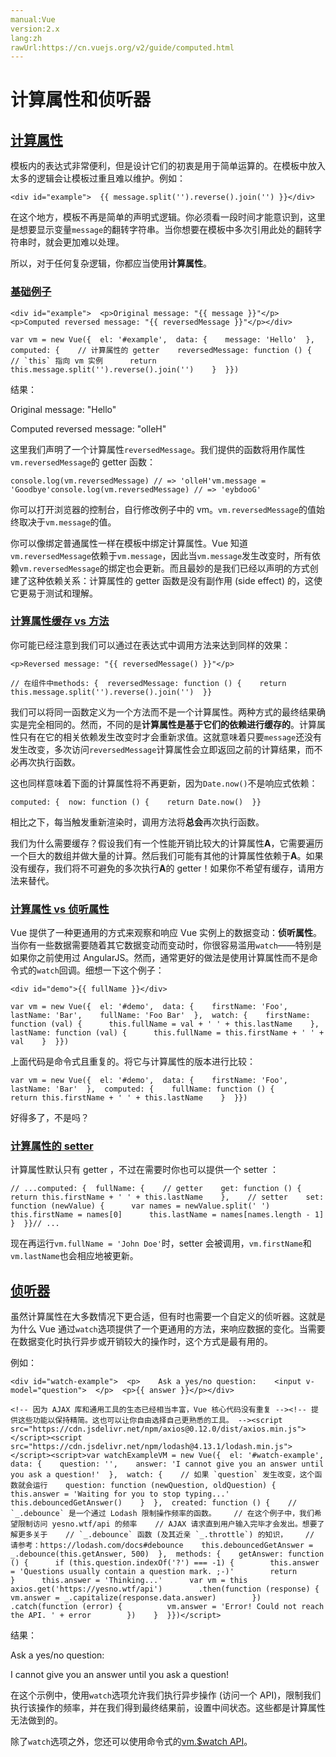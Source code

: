 ```yaml
---
manual:Vue
version:2.x
lang:zh
rawUrl:https://cn.vuejs.org/v2/guide/computed.html
---
```



# 计算属性和侦听器

## [计算属性](%25253#计算属性 "计算属性")<a name="计算属性"></a>


模板内的表达式非常便利，但是设计它们的初衷是用于简单运算的。在模板中放入太多的逻辑会让模板过重且难以维护。例如：


```
<div id="example">  {{ message.split('').reverse().join('') }}</div>
``` 



在这个地方，模板不再是简单的声明式逻辑。你必须看一段时间才能意识到，这里是想要显示变量`message`的翻转字符串。当你想要在模板中多次引用此处的翻转字符串时，就会更加难以处理。



所以，对于任何复杂逻辑，你都应当使用**计算属性**。


### [基础例子](%25253#基础例子 "基础例子")<a name="基础例子"></a>

```
<div id="example">  <p>Original message: "{{ message }}"</p>  <p>Computed reversed message: "{{ reversedMessage }}"</p></div>
``` 


```
var vm = new Vue({  el: '#example',  data: {    message: 'Hello'  },  computed: {    // 计算属性的 getter    reversedMessage: function () {      // `this` 指向 vm 实例      return this.message.split('').reverse().join('')    }  }})
``` 



结果：



Original message: &quot;Hello&quot;



Computed reversed message: &quot;olleH&quot;




这里我们声明了一个计算属性`reversedMessage`。我们提供的函数将用作属性`vm.reversedMessage`的 getter 函数：


```
console.log(vm.reversedMessage) // => 'olleH'vm.message = 'Goodbye'console.log(vm.reversedMessage) // => 'eybdooG'
``` 



你可以打开浏览器的控制台，自行修改例子中的 vm。`vm.reversedMessage`的值始终取决于`vm.message`的值。



你可以像绑定普通属性一样在模板中绑定计算属性。Vue 知道`vm.reversedMessage`依赖于`vm.message`，因此当`vm.message`发生改变时，所有依赖`vm.reversedMessage`的绑定也会更新。而且最妙的是我们已经以声明的方式创建了这种依赖关系：计算属性的 getter 函数是没有副作用 (side effect) 的，这使它更易于测试和理解。


### [计算属性缓存 vs 方法](%25253#计算属性缓存-vs-方法 "计算属性缓存 vs 方法")<a name="计算属性缓存-vs-方法"></a>


你可能已经注意到我们可以通过在表达式中调用方法来达到同样的效果：


```
<p>Reversed message: "{{ reversedMessage() }}"</p>
``` 


```
// 在组件中methods: {  reversedMessage: function () {    return this.message.split('').reverse().join('')  }}
``` 



我们可以将同一函数定义为一个方法而不是一个计算属性。两种方式的最终结果确实是完全相同的。然而，不同的是**计算属性是基于它们的依赖进行缓存的**。计算属性只有在它的相关依赖发生改变时才会重新求值。这就意味着只要`message`还没有发生改变，多次访问`reversedMessage`计算属性会立即返回之前的计算结果，而不必再次执行函数。



这也同样意味着下面的计算属性将不再更新，因为`Date.now()`不是响应式依赖：


```
computed: {  now: function () {    return Date.now()  }}
``` 



相比之下，每当触发重新渲染时，调用方法将**总会**再次执行函数。



我们为什么需要缓存？假设我们有一个性能开销比较大的计算属性**A**，它需要遍历一个巨大的数组并做大量的计算。然后我们可能有其他的计算属性依赖于**A**。如果没有缓存，我们将不可避免的多次执行**A**的 getter！如果你不希望有缓存，请用方法来替代。


### [计算属性 vs 侦听属性](%25253#计算属性-vs-侦听属性 "计算属性 vs 侦听属性")<a name="计算属性-vs-侦听属性"></a>


Vue 提供了一种更通用的方式来观察和响应 Vue 实例上的数据变动：**侦听属性**。当你有一些数据需要随着其它数据变动而变动时，你很容易滥用`watch`——特别是如果你之前使用过 AngularJS。然而，通常更好的做法是使用计算属性而不是命令式的`watch`回调。细想一下这个例子：


```
<div id="demo">{{ fullName }}</div>
``` 


```
var vm = new Vue({  el: '#demo',  data: {    firstName: 'Foo',    lastName: 'Bar',    fullName: 'Foo Bar'  },  watch: {    firstName: function (val) {      this.fullName = val + ' ' + this.lastName    },    lastName: function (val) {      this.fullName = this.firstName + ' ' + val    }  }})
``` 



上面代码是命令式且重复的。将它与计算属性的版本进行比较：


```
var vm = new Vue({  el: '#demo',  data: {    firstName: 'Foo',    lastName: 'Bar'  },  computed: {    fullName: function () {      return this.firstName + ' ' + this.lastName    }  }})
``` 



好得多了，不是吗？


### [计算属性的 setter](%25253#计算属性的-setter "计算属性的 setter")<a name="计算属性的-setter"></a>


计算属性默认只有 getter ，不过在需要时你也可以提供一个 setter ：


```
// ...computed: {  fullName: {    // getter    get: function () {      return this.firstName + ' ' + this.lastName    },    // setter    set: function (newValue) {      var names = newValue.split(' ')      this.firstName = names[0]      this.lastName = names[names.length - 1]    }  }}// ...
``` 



现在再运行`vm.fullName = 'John Doe'`时，setter 会被调用，`vm.firstName`和`vm.lastName`也会相应地被更新。


## [侦听器](%25253#侦听器 "侦听器")<a name="侦听器"></a>


虽然计算属性在大多数情况下更合适，但有时也需要一个自定义的侦听器。这就是为什么 Vue 通过`watch`选项提供了一个更通用的方法，来响应数据的变化。当需要在数据变化时执行异步或开销较大的操作时，这个方式是最有用的。



例如：


```
<div id="watch-example">  <p>    Ask a yes/no question:    <input v-model="question">  </p>  <p>{{ answer }}</p></div>
``` 


```
<!-- 因为 AJAX 库和通用工具的生态已经相当丰富，Vue 核心代码没有重复 --><!-- 提供这些功能以保持精简。这也可以让你自由选择自己更熟悉的工具。 --><script src="https://cdn.jsdelivr.net/npm/axios@0.12.0/dist/axios.min.js"></script><script src="https://cdn.jsdelivr.net/npm/lodash@4.13.1/lodash.min.js"></script><script>var watchExampleVM = new Vue({  el: '#watch-example',  data: {    question: '',    answer: 'I cannot give you an answer until you ask a question!'  },  watch: {    // 如果 `question` 发生改变，这个函数就会运行    question: function (newQuestion, oldQuestion) {      this.answer = 'Waiting for you to stop typing...'      this.debouncedGetAnswer()    }  },  created: function () {    // `_.debounce` 是一个通过 Lodash 限制操作频率的函数。    // 在这个例子中，我们希望限制访问 yesno.wtf/api 的频率    // AJAX 请求直到用户输入完毕才会发出。想要了解更多关于    // `_.debounce` 函数 (及其近亲 `_.throttle`) 的知识，    // 请参考：https://lodash.com/docs#debounce    this.debouncedGetAnswer = _.debounce(this.getAnswer, 500)  },  methods: {    getAnswer: function () {      if (this.question.indexOf('?') === -1) {        this.answer = 'Questions usually contain a question mark. ;-)'        return      }      this.answer = 'Thinking...'      var vm = this      axios.get('https://yesno.wtf/api')        .then(function (response) {          vm.answer = _.capitalize(response.data.answer)        })        .catch(function (error) {          vm.answer = 'Error! Could not reach the API. ' + error        })    }  }})</script>
``` 



结果：



Ask a yes/no question:



I cannot give you an answer until you ask a question!




在这个示例中，使用`watch`选项允许我们执行异步操作 (访问一个 API)，限制我们执行该操作的频率，并在我们得到最终结果前，设置中间状态。这些都是计算属性无法做到的。



除了`watch`选项之外，您还可以使用命令式的[vm.$watch API](%24785#vm-watch "")。


